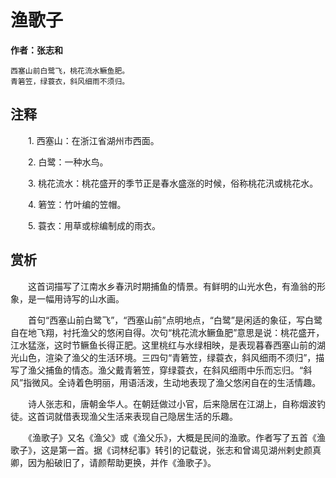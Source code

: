 渔歌子
==
**作者：张志和**

    西塞山前白鹭飞，桃花流水鳜鱼肥。
    青箬笠，绿蓑衣，斜风细雨不须归。

注释
--
　　1. 西塞山：在浙江省湖州市西面。

　　2. 白鹭：一种水鸟。

　　3. 桃花流水：桃花盛开的季节正是春水盛涨的时候，俗称桃花汛或桃花水。

　　4. 箬笠：竹叶编的笠帽。

　　5. 蓑衣：用草或棕编制成的雨衣。

赏析
--
　　这首词描写了江南水乡春汛时期捕鱼的情景。有鲜明的山光水色，有渔翁的形象，是一幅用诗写的山水画。

　　首句“西塞山前白鹭飞”，“西塞山前”点明地点，“白鹭”是闲适的象征，写白鹭自在地飞翔，衬托渔父的悠闲自得。次句“桃花流水鳜鱼肥”意思是说：桃花盛开，江水猛涨，这时节鳜鱼长得正肥。这里桃红与水绿相映，是表现暮春西塞山前的湖光山色，渲染了渔父的生活环境。三四句“青箬笠，绿蓑衣，斜风细雨不须归”，描写了渔父捕鱼的情态。渔父戴青箬笠，穿绿蓑衣，在斜风细雨中乐而忘归。“斜风”指微风。全诗着色明丽，用语活泼，生动地表现了渔父悠闲自在的生活情趣。

　　诗人张志和，唐朝金华人。在朝廷做过小官，后来隐居在江湖上，自称烟波钓徒。这首词就借表现渔父生活来表现自己隐居生活的乐趣。

　　《渔歌子》又名《渔父》或《渔父乐》，大概是民间的渔歌。作者写了五首《渔歌子》，这是第一首。据《词林纪事》转引的记载说，张志和曾谒见湖州剌史颜真卿，因为船破旧了，请颜帮助更换，并作《渔歌子》。